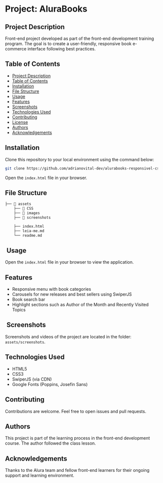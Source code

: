 # Project: AluraBooks


##  Project Description
Front-end project developed as part of the front-end development training program. The goal is to create a user-friendly, responsive book e-commerce interface following best practices.

##  Table of Contents
- [Project Description](#project-description)
- [Table of Contents](#table-of-contents)
- [Installation](#installation)
- [File Structure](#file-structure)
- [Usage](#usage)
- [Features](#features)
- [Screenshots](#screenshots)
- [Technologies Used](#technologies-used)
- [Contributing](#contributing)
- [License](#license)
- [Authors](#authors)
- [Acknowledgements](#acknowledgements)

##  Installation
Clone this repository to your local environment using the command below:

```bash
git clone https://github.com/adrianovital-dev/alurabooks-responsivel-css.git
```

Open the `index.html` file in your browser.

##  File Structure
```bash
├── 📂 assets
    ├── 📂 CSS                    
    ├── 📂 images
    ├── 📂 screenshots                    

    ├── index.html                      
    ├── leia-me.md                                              
    └── readme.md                        
```

## ️ Usage
Open the `index.html` file in your browser to view the application.

##  Features
- Responsive menu with book categories
- Carousels for new releases and best sellers using SwiperJS
- Book search bar
- Highlight sections such as Author of the Month and Recently Visited Topics

## ️ Screenshots
Screenshots and videos of the project are located in the folder: `assets/screenshots`.

##  Technologies Used
- HTML5
- CSS3
- SwiperJS (via CDN)
- Google Fonts (Poppins, Josefin Sans)

##  Contributing
Contributions are welcome. Feel free to open issues and pull requests.


##  Authors
This project is part of the learning process in the front-end development course. The author followed the class lesson.

##  Acknowledgements
Thanks to the Alura team and fellow front-end learners for their ongoing support and learning environment.